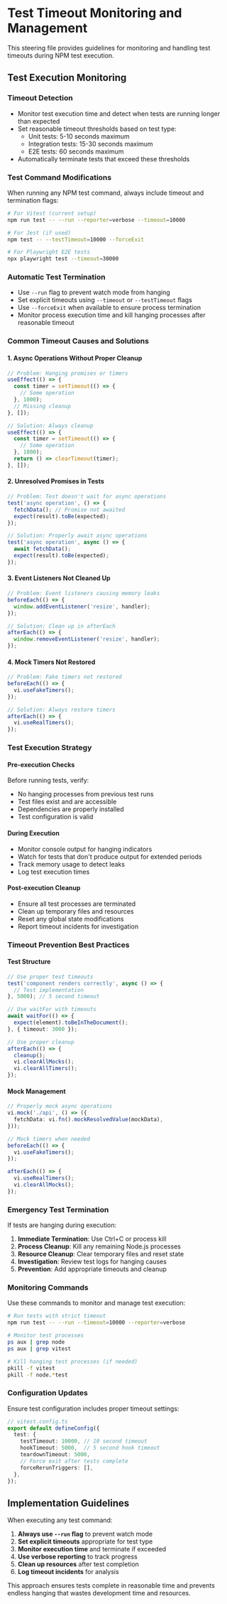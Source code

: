 # Test Timeout Monitoring and Management

This steering file provides guidelines for monitoring and handling test timeouts during NPM test execution.

## Test Execution Monitoring

### Timeout Detection
- Monitor test execution time and detect when tests are running longer than expected
- Set reasonable timeout thresholds based on test type:
  - Unit tests: 5-10 seconds maximum
  - Integration tests: 15-30 seconds maximum
  - E2E tests: 60 seconds maximum
- Automatically terminate tests that exceed these thresholds

### Test Command Modifications
When running any NPM test command, always include timeout and termination flags:

```bash
# For Vitest (current setup)
npm run test -- --run --reporter=verbose --timeout=10000

# For Jest (if used)
npm test -- --testTimeout=10000 --forceExit

# For Playwright E2E tests
npx playwright test --timeout=30000
```

### Automatic Test Termination
- Use `--run` flag to prevent watch mode from hanging
- Set explicit timeouts using `--timeout` or `--testTimeout` flags
- Use `--forceExit` when available to ensure process termination
- Monitor process execution time and kill hanging processes after reasonable timeout

### Common Timeout Causes and Solutions

#### 1. Async Operations Without Proper Cleanup
```typescript
// Problem: Hanging promises or timers
useEffect(() => {
  const timer = setTimeout(() => {
    // Some operation
  }, 1000);
  // Missing cleanup
}, []);

// Solution: Always cleanup
useEffect(() => {
  const timer = setTimeout(() => {
    // Some operation
  }, 1000);
  return () => clearTimeout(timer);
}, []);
```

#### 2. Unresolved Promises in Tests
```typescript
// Problem: Test doesn't wait for async operations
test('async operation', () => {
  fetchData(); // Promise not awaited
  expect(result).toBe(expected);
});

// Solution: Properly await async operations
test('async operation', async () => {
  await fetchData();
  expect(result).toBe(expected);
});
```

#### 3. Event Listeners Not Cleaned Up
```typescript
// Problem: Event listeners causing memory leaks
beforeEach(() => {
  window.addEventListener('resize', handler);
});

// Solution: Clean up in afterEach
afterEach(() => {
  window.removeEventListener('resize', handler);
});
```

#### 4. Mock Timers Not Restored
```typescript
// Problem: Fake timers not restored
beforeEach(() => {
  vi.useFakeTimers();
});

// Solution: Always restore timers
afterEach(() => {
  vi.useRealTimers();
});
```

### Test Execution Strategy

#### Pre-execution Checks
Before running tests, verify:
- No hanging processes from previous test runs
- Test files exist and are accessible
- Dependencies are properly installed
- Test configuration is valid

#### During Execution
- Monitor console output for hanging indicators
- Watch for tests that don't produce output for extended periods
- Track memory usage to detect leaks
- Log test execution times

#### Post-execution Cleanup
- Ensure all test processes are terminated
- Clean up temporary files and resources
- Reset any global state modifications
- Report timeout incidents for investigation

### Timeout Prevention Best Practices

#### Test Structure
```typescript
// Use proper test timeouts
test('component renders correctly', async () => {
  // Test implementation
}, 5000); // 5 second timeout

// Use waitFor with timeouts
await waitFor(() => {
  expect(element).toBeInTheDocument();
}, { timeout: 3000 });

// Use proper cleanup
afterEach(() => {
  cleanup();
  vi.clearAllMocks();
  vi.clearAllTimers();
});
```

#### Mock Management
```typescript
// Properly mock async operations
vi.mock('./api', () => ({
  fetchData: vi.fn().mockResolvedValue(mockData),
}));

// Mock timers when needed
beforeEach(() => {
  vi.useFakeTimers();
});

afterEach(() => {
  vi.useRealTimers();
  vi.clearAllMocks();
});
```

### Emergency Test Termination

If tests are hanging during execution:

1. **Immediate Termination**: Use Ctrl+C or process kill
2. **Process Cleanup**: Kill any remaining Node.js processes
3. **Resource Cleanup**: Clear temporary files and reset state
4. **Investigation**: Review test logs for hanging causes
5. **Prevention**: Add appropriate timeouts and cleanup

### Monitoring Commands

Use these commands to monitor and manage test execution:

```bash
# Run tests with strict timeout
npm run test -- --run --timeout=10000 --reporter=verbose

# Monitor test processes
ps aux | grep node
ps aux | grep vitest

# Kill hanging test processes (if needed)
pkill -f vitest
pkill -f node.*test
```

### Configuration Updates

Ensure test configuration includes proper timeout settings:

```typescript
// vitest.config.ts
export default defineConfig({
  test: {
    testTimeout: 10000, // 10 second timeout
    hookTimeout: 5000,  // 5 second hook timeout
    teardownTimeout: 5000,
    // Force exit after tests complete
    forceRerunTriggers: [],
  },
});
```

## Implementation Guidelines

When executing any test command:

1. **Always use `--run` flag** to prevent watch mode
2. **Set explicit timeouts** appropriate for test type
3. **Monitor execution time** and terminate if exceeded
4. **Use verbose reporting** to track progress
5. **Clean up resources** after test completion
6. **Log timeout incidents** for analysis

This approach ensures tests complete in reasonable time and prevents endless hanging that wastes development time and resources.